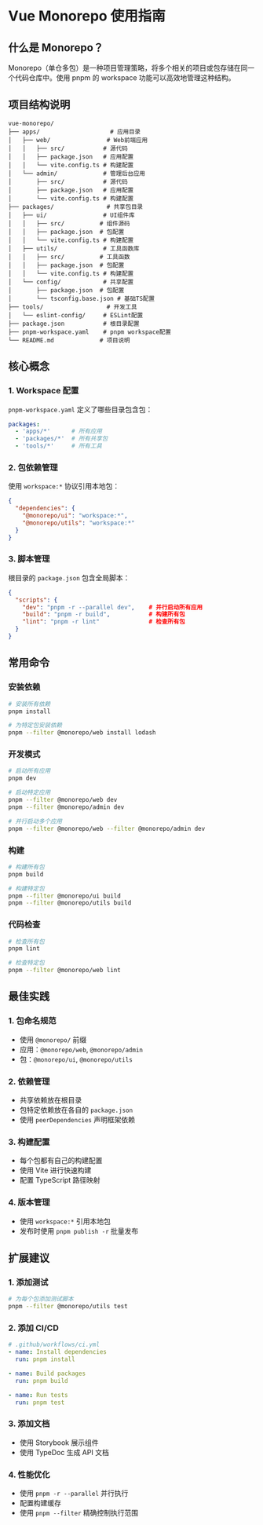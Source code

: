 # Vue Monorepo 使用指南

## 什么是 Monorepo？

Monorepo（单仓多包）是一种项目管理策略，将多个相关的项目或包存储在同一个代码仓库中。使用 pnpm 的 workspace 功能可以高效地管理这种结构。

## 项目结构说明

```
vue-monorepo/
├── apps/                    # 应用目录
│   ├── web/                # Web前端应用
│   │   ├── src/           # 源代码
│   │   ├── package.json   # 应用配置
│   │   └── vite.config.ts # 构建配置
│   └── admin/             # 管理后台应用
│       ├── src/           # 源代码
│       ├── package.json   # 应用配置
│       └── vite.config.ts # 构建配置
├── packages/               # 共享包目录
│   ├── ui/                # UI组件库
│   │   ├── src/          # 组件源码
│   │   ├── package.json  # 包配置
│   │   └── vite.config.ts # 构建配置
│   ├── utils/             # 工具函数库
│   │   ├── src/          # 工具函数
│   │   ├── package.json  # 包配置
│   │   └── vite.config.ts # 构建配置
│   └── config/            # 共享配置
│       ├── package.json  # 包配置
│       └── tsconfig.base.json # 基础TS配置
├── tools/                  # 开发工具
│   └── eslint-config/     # ESLint配置
├── package.json           # 根目录配置
├── pnpm-workspace.yaml    # pnpm workspace配置
└── README.md             # 项目说明
```

## 核心概念

### 1. Workspace 配置

`pnpm-workspace.yaml` 定义了哪些目录包含包：

```yaml
packages:
  - 'apps/*'      # 所有应用
  - 'packages/*'  # 所有共享包
  - 'tools/*'     # 所有工具
```

### 2. 包依赖管理

使用 `workspace:*` 协议引用本地包：

```json
{
  "dependencies": {
    "@monorepo/ui": "workspace:*",
    "@monorepo/utils": "workspace:*"
  }
}
```

### 3. 脚本管理

根目录的 `package.json` 包含全局脚本：

```json
{
  "scripts": {
    "dev": "pnpm -r --parallel dev",    # 并行启动所有应用
    "build": "pnpm -r build",           # 构建所有包
    "lint": "pnpm -r lint"              # 检查所有包
  }
}
```

## 常用命令

### 安装依赖
```bash
# 安装所有依赖
pnpm install

# 为特定包安装依赖
pnpm --filter @monorepo/web install lodash
```

### 开发模式
```bash
# 启动所有应用
pnpm dev

# 启动特定应用
pnpm --filter @monorepo/web dev
pnpm --filter @monorepo/admin dev

# 并行启动多个应用
pnpm --filter @monorepo/web --filter @monorepo/admin dev
```

### 构建
```bash
# 构建所有包
pnpm build

# 构建特定包
pnpm --filter @monorepo/ui build
pnpm --filter @monorepo/utils build
```

### 代码检查
```bash
# 检查所有包
pnpm lint

# 检查特定包
pnpm --filter @monorepo/web lint
```

## 最佳实践

### 1. 包命名规范
- 使用 `@monorepo/` 前缀
- 应用：`@monorepo/web`, `@monorepo/admin`
- 包：`@monorepo/ui`, `@monorepo/utils`

### 2. 依赖管理
- 共享依赖放在根目录
- 包特定依赖放在各自的 `package.json`
- 使用 `peerDependencies` 声明框架依赖

### 3. 构建配置
- 每个包都有自己的构建配置
- 使用 Vite 进行快速构建
- 配置 TypeScript 路径映射

### 4. 版本管理
- 使用 `workspace:*` 引用本地包
- 发布时使用 `pnpm publish -r` 批量发布

## 扩展建议

### 1. 添加测试
```bash
# 为每个包添加测试脚本
pnpm --filter @monorepo/utils test
```

### 2. 添加 CI/CD
```yaml
# .github/workflows/ci.yml
- name: Install dependencies
  run: pnpm install

- name: Build packages
  run: pnpm build

- name: Run tests
  run: pnpm test
```

### 3. 添加文档
- 使用 Storybook 展示组件
- 使用 TypeDoc 生成 API 文档

### 4. 性能优化
- 使用 `pnpm -r --parallel` 并行执行
- 配置构建缓存
- 使用 `pnpm --filter` 精确控制执行范围 